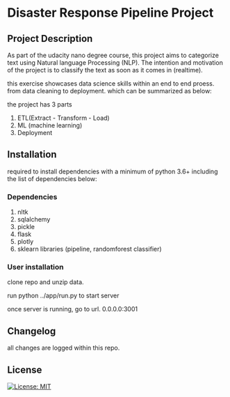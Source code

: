 # Disaster Response Pipeline Project

## Project Description
As part of the udacity nano degree course, this project aims to categorize text using Natural 
language Processing (NLP). The intention and motivation of the project is to classify the text 
as soon as it comes in (realtime). 

this exercise showcases data science skills within an end to end proess. from data cleaning to deployment.
which can be summarized as below:

the project has 3 parts 
1. ETL(Extract - Transform - Load)
2. ML (machine learning)
3. Deployment 

## Installation
required to install dependencies with a minimum of python 3.6+ including the list of dependencies below:

### Dependencies 
1. nltk 
2. sqlalchemy
3. pickle
4. flask
5. plotly
6. sklearn libraries (pipeline, randomforest classifier)

### User installation
clone repo and unzip data.

run python ../app/run.py to start server 

once server is running, go to url. 0.0.0.0:3001

## Changelog
all changes are logged within this repo.

## License 
[![License: MIT](https://img.shields.io/badge/License-MIT-yellow.svg)](https://opensource.org/licenses/MIT)



